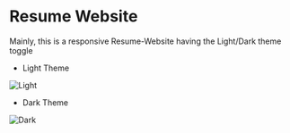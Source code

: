 # Resume Website

Mainly, this is a responsive Resume-Website having the Light/Dark theme toggle

* Light Theme

![Light](https://user-images.githubusercontent.com/112481001/189482886-a9b2cb2c-f0b3-45f3-b7c3-aa5879556fd2.png)

* Dark Theme

![Dark](https://user-images.githubusercontent.com/112481001/189482929-d200215f-4d1b-45fe-a5da-e1e5f9072660.png)
